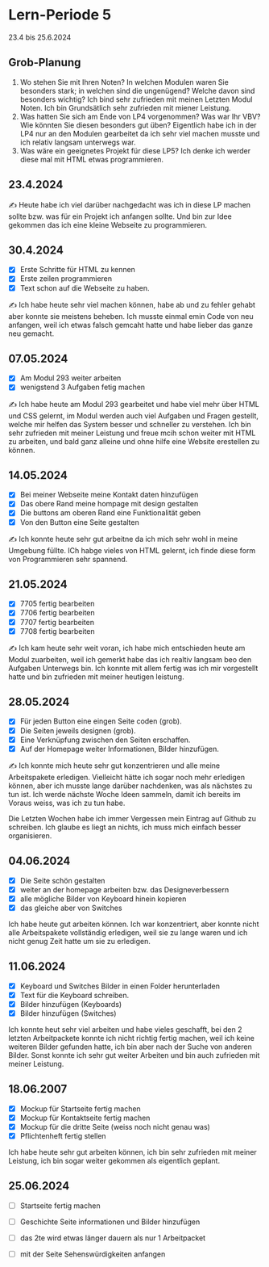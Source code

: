 # Lern-Periode 5

23.4 bis 25.6.2024

## Grob-Planung

1. Wo stehen Sie mit Ihren Noten? In welchen Modulen waren Sie besonders stark; in welchen sind die ungenügend? Welche davon sind besonders wichtig?
   Ich bind sehr zufrieden mit meinen Letzten Modul Noten. Ich bin Grundsätlich sehr zufrieden mit miener Leistung.
3. Was hatten Sie sich am Ende von LP4 vorgenommen? Was war Ihr VBV? Wie könnten Sie diesen besonders gut üben?
   Eigentlich habe ich in der LP4 nur an den Modulen gearbeitet da ich sehr viel machen musste und ich relativ langsam unterwegs war.
5. Was wäre ein geeignetes Projekt für diese LP5?
   Ich denke ich werder diese mal mit HTML etwas programmieren.

## 23.4.2024

✍️ Heute habe ich viel darüber nachgedacht was ich in diese LP machen sollte bzw. was für ein Projekt ich anfangen sollte. Und bin zur Idee gekommen das ich eine kleine Webseite zu programmieren.

## 30.4.2024

- [X] Erste Schritte für HTML zu kennen
- [X] Erste zeilen programmieren
- [X] Text schon auf die Webseite zu haben.

✍️ Ich habe heute sehr viel machen können, habe ab und zu fehler gehabt aber konnte sie meistens beheben. Ich musste einmal emin Code von neu anfangen, weil ich etwas falsch gemcaht hatte und habe lieber das ganze neu gemacht.

## 07.05.2024 

- [X] Am Modul 293 weiter arbeiten
- [X] wenigstend 3 Aufgaben fetig machen

✍️ Ich habe heute am Modul 293 gearbeitet und habe viel mehr über HTML und CSS gelernt, im Modul werden auch viel Aufgaben und Fragen gestellt, welche mir helfen das System besser und schneller zu verstehen. Ich bin sehr zufrieden mit meiner Leistung und freue mcih schon weiter mit HTML zu arbeiten, und bald ganz alleine und ohne hilfe eine Website erestellen zu können.

## 14.05.2024

- [X] Bei meiner Webseite meine Kontakt daten hinzufügen
- [X] Das obere Rand meine hompage mit design gestalten
- [X] Die buttons am oberen Rand eine Funktionalität geben
- [X] Von den Button eine Seite gestalten

✍️ Ich konnte heute sehr gut arbeitne da ich mich sehr wohl in meine Umgebung füllte. ICh habge vieles von HTML gelernt, ich finde diese form von Programmieren sehr spannend.

## 21.05.2024

- [X] 7705 fertig bearbeiten
- [X] 7706 fertig bearbeiten
- [X] 7707 fertig bearbeiten
- [X] 7708 fertig bearbeiten

✍️ Ich kam heute sehr weit voran, ich habe mich entschieden heute am Modul zuarbeiten, weil ich gemerkt habe das ich realtiv langsam beo den Aufgaben Unterwegs bin.
Ich konnte mit allem fertig was ich mir vorgestellt hatte und bin zufrieden mit meiner heutigen leistung.

## 28.05.2024
- [X] Für jeden Button eine eingen Seite coden (grob).
- [X] Die Seiten jeweils designen (grob).
- [X] Eine Verknüpfung zwischen den Seiten erschaffen.
- [X] Auf der Homepage weiter Informationen, Bilder hinzufügen.

✍️ Ich konnte mich heute sehr gut konzentrieren und alle meine Arbeitspakete erledigen. 
Vielleicht hätte ich sogar noch mehr erledigen können, aber ich musste lange darüber nachdenken, was als nächstes zu tun ist. 
Ich werde nächste Woche Ideen sammeln, damit ich bereits im Voraus weiss, was ich zu tun habe.

Die Letzten Wochen habe ich immer Vergessen mein Eintrag auf Github zu schreiben. Ich glaube es liegt an nichts, ich muss mich einfach besser organisieren.

## 04.06.2024

- [X] Die Seite schön gestalten
- [X] weiter an der homepage arbeiten bzw. das Designeverbessern
- [X] alle mögliche Bilder von Keyboard hinein kopieren
- [X] das gleiche aber von Switches

Ich habe heute gut arbeiten können. Ich war konzentriert, aber konnte nicht alle Arbeitspakete vollständig erledigen, weil sie zu lange waren und ich nicht genug Zeit hatte
um sie zu erledigen.

## 11.06.2024

- [X] Keyboard und Switches Bilder in einen Folder herunterladen
- [X] Text für die Keyboard schreiben.
- [X] Bilder hinzufügen (Keyboards)
- [X] Bilder hinzufügen (Switches)

Ich konnte heut sehr viel arbeiten und habe vieles geschafft, bei den  2 letzten Arbeitpackete konnte ich nicht richtig fertig machen, weil ich keine weiteren Bilder gefunden hatte, ich bin aber nach der Suche von anderen Bilder. Sonst konnte ich sehr gut weiter Arbeiten und bin auch zufrieden mit meiner Leistung.

## 18.06.2007

- [X] Mockup für Startseite fertig machen
- [X] Mockup für Kontaktseite fertig machen
- [X] Mockup für die dritte Seite (weiss noch nicht genau was)
- [X] Pflichtenheft fertig stellen

Ich habe heute sehr gut arbeiten können, ich bin sehr zufrieden mit meiner Leistung, ich bin sogar weiter gekommen als eigentlich geplant.

## 25.06.2024

- [ ] Startseite fertig machen
- [ ] Geschichte Seite informationen und Bilder hinzufügen
- [ ] das 2te wird etwas länger dauern als nur 1 Arbeitpacket
- [ ] mit der Seite Sehenswürdigkeiten anfangen

